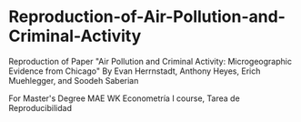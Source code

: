 # Reproduction-of-Air-Pollution-and-Criminal-Activity
Reproduction of Paper "Air Pollution and Criminal Activity: Microgeographic Evidence from Chicago"
By Evan Herrnstadt, Anthony Heyes, Erich Muehlegger, and Soodeh Saberian

For Master's Degree MAE WK Econometría I course, Tarea de Reproducibilidad
